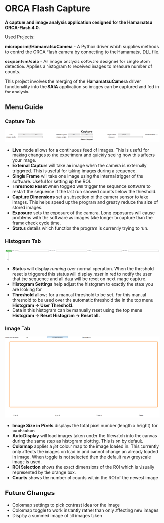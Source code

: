 # ORCA Flash Capture

**A capture and image analysis application designed for the Hamamatsu ORCA-Flash 4.0.**

Used Projects:

**micropolimi/HamamatsuCamera** - A Python driver which supplies methods to control the ORCA Flash camera by connecting to the Hamamatsu DLL file.

**ssquantum/saia** - An image analysis software designed for single atom detection. Applies a histogram to received images to measure number of counts.

This project involves the merging of the **HamamatsuCamera** driver functionality into the **SAIA** application so images can be captured and fed in for analysis.

## Menu Guide

### Capture Tab

![](lib/capture_tab.png)

- **Live** mode allows for a continuous feed of images. This is useful for making changes to the experiment and quickly seeing how this affects your image.
- **External Capture** will take an image when the camera is externally triggered. This is useful for taking images during a sequence.
- **Single Frame** will take one image using the internal trigger of the software. Useful for setting up the ROI.
- **Threshold Reset** when toggled will trigger the sequence software to restart the sequence if the last run showed counts below the threshold.
- **Capture Dimensions** set a subsection of the camera sensor to take images. This helps speed up the program and greatly reduce the size of stored images.
- **Exposure** sets the exposure of the camera. Long exposures will cause problems with the software as images take longer to capture than the frame check cycle time.
- **Status** details which function the program is currently trying to run.

### Histogram Tab

![](lib/histogram_tab.png)

- **Status** will display _running_ over normal operation. When the threshold reset is triggered this status will display _reset_ in red to notify the user that the sequence and all data will be reset on next image capture.
- **Histogram Settings** help adjust the histogram to exactly the state you are looking for
- **Threshold** allows for a manual threshold to be set. For this manual threshold to be used over the automatic threshold the in the top menu **Histogram → User Threshold.**
- Data in this histogram can be manually reset using the top menu **Histogram → Reset Histogram → Reset all.**

### Image Tab

![](lib/image_tab.png)

- **Image Size in Pixels** displays the total pixel number (length x height) for each taken
- **Auto Display** will load images taken under the filewatch into the canvas during the same step as histogram plotting. This is on by default.
- **Colormap** applies a *jet* colour map to the image loaded in. This currently only affects the images on load in and cannot change an already loaded in image. When toggle is not selected then the default raw greyscale image is used.
- **ROI Selection** shows the exact dimensions of the ROI which is visually represented by the orange box.
- **Counts** shows the number of counts within the ROI of the newest image

## Future Changes

- Colormap settings to pick contrast idea for the image
- Colormap toggle to work instantly rather than only affecting new images
- Display a summed image of all images taken